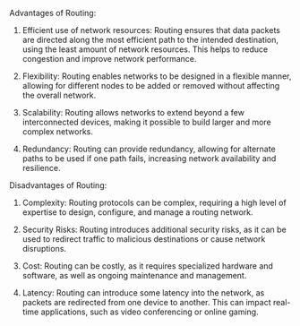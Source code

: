 Advantages of Routing:

1. Efficient use of network resources: Routing ensures that data packets are directed along the most efficient path to the intended destination, using the least amount of network resources. This helps to reduce congestion and improve network performance.

2. Flexibility: Routing enables networks to be designed in a flexible manner, allowing for different nodes to be added or removed without affecting the overall network.

3. Scalability: Routing allows networks to extend beyond a few interconnected devices, making it possible to build larger and more complex networks.

4. Redundancy: Routing can provide redundancy, allowing for alternate paths to be used if one path fails, increasing network availability and resilience.

Disadvantages of Routing:

1. Complexity: Routing protocols can be complex, requiring a high level of expertise to design, configure, and manage a routing network.

2. Security Risks: Routing introduces additional security risks, as it can be used to redirect traffic to malicious destinations or cause network disruptions.

3. Cost: Routing can be costly, as it requires specialized hardware and software, as well as ongoing maintenance and management.

4. Latency: Routing can introduce some latency into the network, as packets are redirected from one device to another. This can impact real-time applications, such as video conferencing or online gaming.
